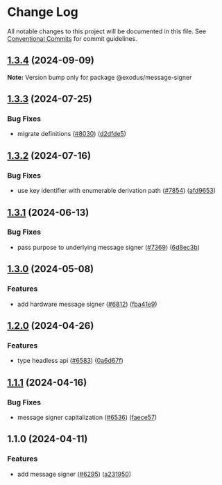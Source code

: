 # Change Log

All notable changes to this project will be documented in this file.
See [Conventional Commits](https://conventionalcommits.org) for commit guidelines.

## [1.3.4](https://github.com/ExodusMovement/exodus-hydra/compare/@exodus/message-signer@1.3.3...@exodus/message-signer@1.3.4) (2024-09-09)

**Note:** Version bump only for package @exodus/message-signer

## [1.3.3](https://github.com/ExodusMovement/exodus-hydra/compare/@exodus/message-signer@1.3.2...@exodus/message-signer@1.3.3) (2024-07-25)

### Bug Fixes

- migrate definitions ([#8030](https://github.com/ExodusMovement/exodus-hydra/issues/8030)) ([d2dfde5](https://github.com/ExodusMovement/exodus-hydra/commit/d2dfde55dfa843eb52842f64b3aac3a6f9a59069))

## [1.3.2](https://github.com/ExodusMovement/exodus-hydra/compare/@exodus/message-signer@1.3.1...@exodus/message-signer@1.3.2) (2024-07-16)

### Bug Fixes

- use key identifier with enumerable derivation path ([#7854](https://github.com/ExodusMovement/exodus-hydra/issues/7854)) ([afd9653](https://github.com/ExodusMovement/exodus-hydra/commit/afd96533198a870568a83c4ecf03ead17d7797c1))

## [1.3.1](https://github.com/ExodusMovement/exodus-hydra/compare/@exodus/message-signer@1.3.0...@exodus/message-signer@1.3.1) (2024-06-13)

### Bug Fixes

- pass purpose to underlying message signer ([#7369](https://github.com/ExodusMovement/exodus-hydra/issues/7369)) ([6d8ec3b](https://github.com/ExodusMovement/exodus-hydra/commit/6d8ec3ba689f389157a384bc1bf307b3ea56e4ae))

## [1.3.0](https://github.com/ExodusMovement/exodus-hydra/compare/@exodus/message-signer@1.2.0...@exodus/message-signer@1.3.0) (2024-05-08)

### Features

- add hardware message signer ([#6812](https://github.com/ExodusMovement/exodus-hydra/issues/6812)) ([fba41e9](https://github.com/ExodusMovement/exodus-hydra/commit/fba41e92682b615e76ff7efc2cc2b6ce6580c882))

## [1.2.0](https://github.com/ExodusMovement/exodus-hydra/compare/@exodus/message-signer@1.1.1...@exodus/message-signer@1.2.0) (2024-04-26)

### Features

- type headless api ([#6583](https://github.com/ExodusMovement/exodus-hydra/issues/6583)) ([0a6d67f](https://github.com/ExodusMovement/exodus-hydra/commit/0a6d67fee1a0f115fb72e1f57c6ee5068d8f7345))

## [1.1.1](https://github.com/ExodusMovement/exodus-hydra/compare/@exodus/message-signer@1.1.0...@exodus/message-signer@1.1.1) (2024-04-16)

### Bug Fixes

- message signer capitalization ([#6536](https://github.com/ExodusMovement/exodus-hydra/issues/6536)) ([faece57](https://github.com/ExodusMovement/exodus-hydra/commit/faece576f9b65d01846232f261f63d117e63f51f))

## 1.1.0 (2024-04-11)

### Features

- add message signer ([#6295](https://github.com/ExodusMovement/exodus-hydra/issues/6295)) ([a231950](https://github.com/ExodusMovement/exodus-hydra/commit/a2319501e4f380d9c621191c4921430be4df2e7b))
